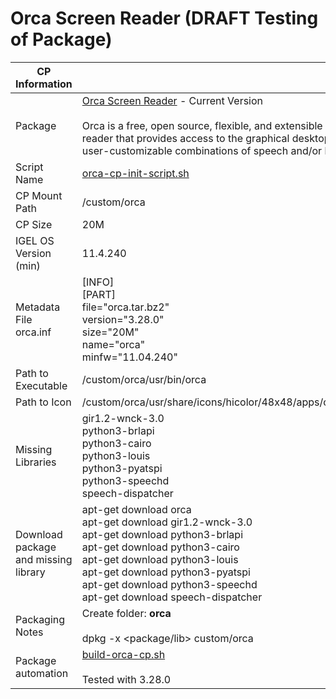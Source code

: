# Orca Screen Reader (DRAFT Testing of Package)

|  CP Information |            |
|--------------------|------------|
| Package | [Orca Screen Reader](https://wiki.gnome.org/action/show/Projects/Orca?action=show&redirect=Orca) - Current Version <br /><br /> Orca is a free, open source, flexible, and extensible screen reader that provides access to the graphical desktop via user-customizable combinations of speech and/or braille. |
| Script Name | [orca-cp-init-script.sh](orca-cp-init-script.sh) |
| CP Mount Path | /custom/orca |
| CP Size | 20M |
| IGEL OS Version (min) | 11.4.240 |
| Metadata File <br /> orca.inf | [INFO] <br /> [PART] <br /> file="orca.tar.bz2" <br /> version="3.28.0" <br /> size="20M" <br /> name="orca" <br /> minfw="11.04.240" |
| Path to Executable | /custom/orca/usr/bin/orca |
| Path to Icon | /custom/orca/usr/share/icons/hicolor/48x48/apps/orca.png |
| Missing Libraries | gir1.2-wnck-3.0 <br /> python3-brlapi <br /> python3-cairo <br /> python3-louis <br /> python3-pyatspi <br /> python3-speechd <br /> speech-dispatcher |
| Download package and missing library | apt-get download orca <br /> apt-get download gir1.2-wnck-3.0 <br /> apt-get download python3-brlapi <br /> apt-get download python3-cairo <br /> apt-get download python3-louis <br /> apt-get download python3-pyatspi <br /> apt-get download python3-speechd <br /> apt-get download speech-dispatcher |
| Packaging Notes | Create folder: **orca** <br /><br /> dpkg -x <package/lib> custom/orca |
| Package automation | [build-orca-cp.sh](build-orca-cp.sh) <br /><br /> Tested with 3.28.0 |
